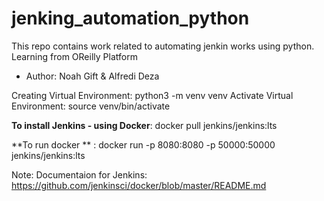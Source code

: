 # jenking_automation_python
This repo contains work related to automating jenkin works using python. Learning from OReilly Platform
- Author: Noah Gift & Alfredi Deza

Creating Virtual Environment: python3 -m venv venv
Activate Virtual Environment: source venv/bin/activate

**To install Jenkins - using Docker**: docker pull jenkins/jenkins:lts

**To run docker          **          : docker run -p 8080:8080 -p 50000:50000 jenkins/jenkins:lts

Note: Documentaion for Jenkins: https://github.com/jenkinsci/docker/blob/master/README.md
